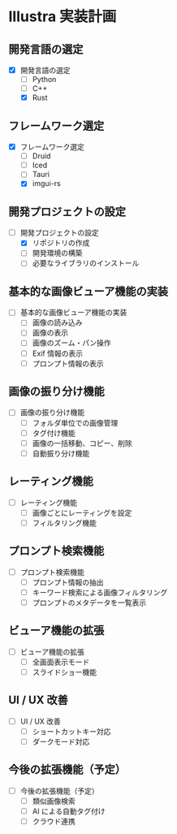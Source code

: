 # Illustra 実装計画

## 開発言語の選定

- [x] 開発言語の選定
  - [ ] Python
  - [ ] C++
  - [x] Rust

## フレームワーク選定

- [x] フレームワーク選定
  - [ ] Druid
  - [ ] Iced
  - [ ] Tauri
  - [x] imgui-rs

## 開発プロジェクトの設定

- [ ] 開発プロジェクトの設定
  - [x] リポジトリの作成
  - [ ] 開発環境の構築
  - [ ] 必要なライブラリのインストール

## 基本的な画像ビューア機能の実装

- [ ] 基本的な画像ビューア機能の実装
  - [ ] 画像の読み込み
  - [ ] 画像の表示
  - [ ] 画像のズーム・パン操作
  - [ ] Exif 情報の表示
  - [ ] プロンプト情報の表示

## 画像の振り分け機能

- [ ] 画像の振り分け機能
  - [ ] フォルダ単位での画像管理
  - [ ] タグ付け機能
  - [ ] 画像の一括移動、コピー、削除
  - [ ] 自動振り分け機能

## レーティング機能

- [ ] レーティング機能
  - [ ] 画像ごとにレーティングを設定
  - [ ] フィルタリング機能

## プロンプト検索機能

- [ ] プロンプト検索機能
  - [ ] プロンプト情報の抽出
  - [ ] キーワード検索による画像フィルタリング
  - [ ] プロンプトのメタデータを一覧表示

## ビューア機能の拡張

- [ ] ビューア機能の拡張
  - [ ] 全画面表示モード
  - [ ] スライドショー機能

## UI / UX 改善

- [ ] UI / UX 改善
  - [ ] ショートカットキー対応
  - [ ] ダークモード対応

## 今後の拡張機能（予定）

- [ ] 今後の拡張機能（予定）
  - [ ] 類似画像検索
  - [ ] AI による自動タグ付け
  - [ ] クラウド連携

